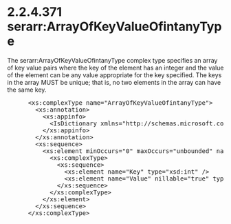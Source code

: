 <html dir="LTR" xmlns:mshelp="http://msdn.microsoft.com/mshelp" xmlns:ddue="http://ddue.schemas.microsoft.com/authoring/2003/5" xmlns:xlink="http://www.w3.org/1999/xlink" xmlns:tool="http://www.microsoft.com/tooltip">
 <body>
 <div id="header">
 <h1 class="heading">2.2.4.371 serarr:ArrayOfKeyValueOfintanyType</h1>
 </div>
 <div id="mainSection">
 <div id="mainBody">
 <div id="allHistory" class="saveHistory"></div>
 <div id="sectionSection0" class="section" name="collapseableSection">
 

<p>The serarr:ArrayOfKeyValueOfintanyType complex type
specifies an array of key value pairs where the key of the element has an
integer and the value of the element can be any value appropriate for the key
specified. The keys in the array MUST be unique; that is, no two elements in
the array can have the same key.</p>

<dl>
<dd>
<div><pre> &lt;xs:complexType name=&quot;ArrayOfKeyValueOfintanyType&quot;&gt;
   &lt;xs:annotation&gt;
     &lt;xs:appinfo&gt;
       &lt;IsDictionary xmlns=&quot;http://schemas.microsoft.com/2003/10/Serialization/&quot;&gt;true&lt;/IsDictionary&gt;
     &lt;/xs:appinfo&gt;
   &lt;/xs:annotation&gt;
   &lt;xs:sequence&gt;
     &lt;xs:element minOccurs=&quot;0&quot; maxOccurs=&quot;unbounded&quot; name=&quot;KeyValueOfintanyType&quot;&gt;
       &lt;xs:complexType&gt;
         &lt;xs:sequence&gt;
           &lt;xs:element name=&quot;Key&quot; type=&quot;xsd:int&quot; /&gt;
           &lt;xs:element name=&quot;Value&quot; nillable=&quot;true&quot; type=&quot;xsd:anyType&quot; /&gt;
         &lt;/xs:sequence&gt;
       &lt;/xs:complexType&gt;
     &lt;/xs:element&gt;
   &lt;/xs:sequence&gt;
 &lt;/xs:complexType&gt;
</pre></div>
</dd></dl>


 </div>
 </div>
 </div>
 </body>
</html>